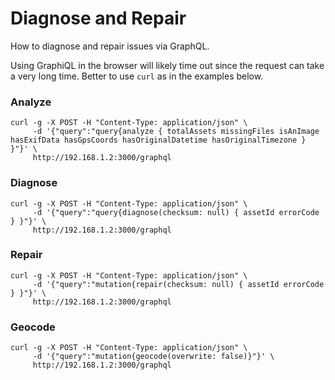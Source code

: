 # Diagnose and Repair

How to diagnose and repair issues via GraphQL.

Using GraphiQL in the browser will likely time out since the request can
take a very long time. Better to use `curl` as in the examples below.

### Analyze

```shell
curl -g -X POST -H "Content-Type: application/json" \
     -d '{"query":"query{analyze { totalAssets missingFiles isAnImage hasExifData hasGpsCoords hasOriginalDatetime hasOriginalTimezone } }"}' \
     http://192.168.1.2:3000/graphql
```

### Diagnose

```shell
curl -g -X POST -H "Content-Type: application/json" \
     -d '{"query":"query{diagnose(checksum: null) { assetId errorCode } }"}' \
     http://192.168.1.2:3000/graphql
```

### Repair

```shell
curl -g -X POST -H "Content-Type: application/json" \
     -d '{"query":"mutation{repair(checksum: null) { assetId errorCode } }"}' \
     http://192.168.1.2:3000/graphql
```

### Geocode

```shell
curl -g -X POST -H "Content-Type: application/json" \
     -d '{"query":"mutation{geocode(overwrite: false)}"}' \
     http://192.168.1.2:3000/graphql
```
